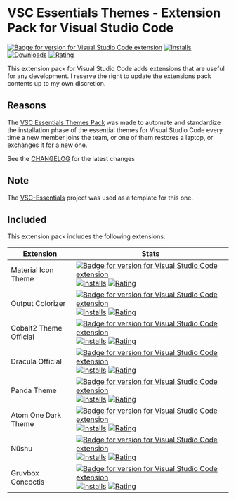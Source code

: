 # VSC Essentials Themes - Extension Pack for Visual Studio Code

[![Badge for version for Visual Studio Code extension](https://vsmarketplacebadge.apphb.com/version-short/Gydunhn.vsc-essentials-themes.svg?color=blue&style=?style=for-the-badge&logo=visual-studio-code)](https://marketplace.visualstudio.com/items?itemName=Gydunhn.vsc-essentials-themes) [![Installs](https://vsmarketplacebadge.apphb.com/installs-short/Gydunhn.vsc-essentials-themes.svg?color=blue&style=flat-square)](https://marketplace.visualstudio.com/items?itemName=Gydunhn.vsc-essentials-themes) [![Downloads](https://vsmarketplacebadge.apphb.com/downloads-short/Gydunhn.vsc-essentials-themes.svg?color=blue&style=flat-square)](hhttps://marketplace.visualstudio.com/items?itemName=Gydunhn.vsc-essentials-themes) [![Rating](https://vsmarketplacebadge.apphb.com/rating-short/Gydunhn.vsc-essentials-themes.svg?color=blue&style=flat-square)](https://marketplace.visualstudio.com/items?itemName=Gydunhn.vsc-essentials-themes)

This extension pack for Visual Studio Code adds extensions that are useful for any development. I reserve the right to update the extensions pack contents up to my own discretion.

## Reasons

The [VSC Essentials Themes Pack] was made to automate and standardize the installation phase of the essential themes for Visual Studio Code every time a new member joins the team, or one of them restores a laptop, or exchanges it for a new one.

See the [CHANGELOG](CHANGELOG.md) for the latest changes

## Note
The [VSC-Essentials] project was used as a template for this one.

## Included

This extension pack includes the following extensions:

| Extension              | Stats                                                                                                                                                                                                                                                                                                                                                                                                                                                                                                                                                                                                                                                                                                                                                                                      |
|------------------------|--------------------------------------------------------------------------------------------------------------------------------------------------------------------------------------------------------------------------------------------------------------------------------------------------------------------------------------------------------------------------------------------------------------------------------------------------------------------------------------------------------------------------------------------------------------------------------------------------------------------------------------------------------------------------------------------------------------------------------------------------------------------------------------------|
| Material Icon Theme    | [![Badge for version for Visual Studio Code extension](https://vsmarketplacebadge.apphb.com/version-short/PKief.material-icon-theme.svg?color=blue&style=?style=for-the-badge&logo=visual-studio-code)](https://marketplace.visualstudio.com/items?itemName=PKief.material-icon-theme) [![Installs](https://vsmarketplacebadge.apphb.com/installs-short/PKief.material-icon-theme.svg?color=blue&style=flat-square)](https://marketplace.visualstudio.com/items?itemName=PKief.material-icon-theme) [![Rating](https://vsmarketplacebadge.apphb.com/rating-short/PKief.material-icon-theme.svg?color=blue&style=flat-square)](https://marketplace.visualstudio.com/items?itemName=PKief.material-icon-theme)                                                                               |
| Output Colorizer       | [![Badge for version for Visual Studio Code extension](https://vsmarketplacebadge.apphb.com/version-short/IBM.output-colorizer.svg?color=blue&style=?style=for-the-badge&logo=visual-studio-code)](https://marketplace.visualstudio.com/items?itemName=IBM.output-colorizer) [![Installs](https://vsmarketplacebadge.apphb.com/installs-short/IBM.output-colorizer.svg?color=blue&style=flat-square)](https://marketplace.visualstudio.com/items?itemName=IBM.output-colorizer) [![Rating](https://vsmarketplacebadge.apphb.com/rating-short/IBM.output-colorizer.svg?color=blue&style=flat-square)](https://marketplace.visualstudio.com/items?itemName=IBM.output-colorizer)                                                                                                             |
| Cobalt2 Theme Official | [![Badge for version for Visual Studio Code extension](https://vsmarketplacebadge.apphb.com/version-short/wesbos.theme-cobalt2.svg?color=blue&style=?style=for-the-badge&logo=visual-studio-code)](https://marketplace.visualstudio.com/items?itemName=wesbos.theme-cobalt2) [![Installs](https://vsmarketplacebadge.apphb.com/installs-short/wesbos.theme-cobalt2.svg?color=blue&style=flat-square)](https://marketplace.visualstudio.com/items?itemName=wesbos.theme-cobalt2) [![Rating](https://vsmarketplacebadge.apphb.com/rating-short/wesbos.theme-cobalt2.svg?color=blue&style=flat-square)](https://marketplace.visualstudio.com/items?itemName=wesbos.theme-cobalt2)                                                                                                             |
| Dracula Official       | [![Badge for version for Visual Studio Code extension](https://vsmarketplacebadge.apphb.com/version-short/dracula-theme.theme-dracula.svg?color=blue&style=?style=for-the-badge&logo=visual-studio-code)](https://marketplace.visualstudio.com/items?itemName=dracula-theme.theme-dracula) [![Installs](https://vsmarketplacebadge.apphb.com/installs-short/dracula-theme.theme-dracula.svg?color=blue&style=flat-square)](https://marketplace.visualstudio.com/items?itemName=dracula-theme.theme-dracula) [![Rating](https://vsmarketplacebadge.apphb.com/rating-short/dracula-theme.theme-dracula.svg?color=blue&style=flat-square)](https://marketplace.visualstudio.com/items?itemName=dracula-theme.theme-dracula)                                                                   |
| Panda Theme            | [![Badge for version for Visual Studio Code extension](https://vsmarketplacebadge.apphb.com/version-short/tinkertrain.theme-panda.svg?color=blue&style=?style=for-the-badge&logo=visual-studio-code)](https://marketplace.visualstudio.com/items?itemName=tinkertrain.theme-panda) [![Installs](https://vsmarketplacebadge.apphb.com/installs-short/tinkertrain.theme-panda.svg?color=blue&style=flat-square)](https://marketplace.visualstudio.com/items?itemName=tinkertrain.theme-panda) [![Rating](https://vsmarketplacebadge.apphb.com/rating-short/tinkertrain.theme-panda.svg?color=blue&style=flat-square)](https://marketplace.visualstudio.com/items?itemName=tinkertrain.theme-panda)                                                                                           |
| Atom One Dark Theme    | [![Badge for version for Visual Studio Code extension](https://vsmarketplacebadge.apphb.com/version-short/akamud.vscode-theme-onedark.svg?color=blue&style=?style=for-the-badge&logo=visual-studio-code)](https://marketplace.visualstudio.com/items?itemName=akamud.vscode-theme-onedark) [![Installs](https://vsmarketplacebadge.apphb.com/installs-short/akamud.vscode-theme-onedark.svg?color=blue&style=flat-square)](https://marketplace.visualstudio.com/items?itemName=akamud.vscode-theme-onedark) [![Rating](https://vsmarketplacebadge.apphb.com/rating-short/akamud.vscode-theme-onedark.svg?color=blue&style=flat-square)](https://marketplace.visualstudio.com/items?itemName=akamud.vscode-theme-onedark)                                                                   |
| Nüshu                  | [![Badge for version for Visual Studio Code extension](https://vsmarketplacebadge.apphb.com/version-short/wheredoesyourmindgo.nushu-vscode-theme.svg?color=blue&style=?style=for-the-badge&logo=visual-studio-code)](https://marketplace.visualstudio.com/items?itemName=wheredoesyourmindgo.nushu-vscode-theme) [![Installs](https://vsmarketplacebadge.apphb.com/installs-short/wheredoesyourmindgo.nushu-vscode-theme.svg?color=blue&style=flat-square)](https://marketplace.visualstudio.com/items?itemName=wheredoesyourmindgo.nushu-vscode-theme) [![Rating](https://vsmarketplacebadge.apphb.com/rating-short/wheredoesyourmindgo.nushu-vscode-theme.svg?color=blue&style=flat-square)](https://marketplace.visualstudio.com/items?itemName=wheredoesyourmindgo.nushu-vscode-theme) |
| Gruvbox Concoctis      | [![Badge for version for Visual Studio Code extension](https://vsmarketplacebadge.apphb.com/version-short/wheredoesyourmindgo.gruvbox-concoctis.svg?color=blue&style=?style=for-the-badge&logo=visual-studio-code)](https://marketplace.visualstudio.com/items?itemName=wheredoesyourmindgo.gruvbox-concoctis) [![Installs](https://vsmarketplacebadge.apphb.com/installs-short/wheredoesyourmindgo.gruvbox-concoctis.svg?color=blue&style=flat-square)](https://marketplace.visualstudio.com/items?itemName=wheredoesyourmindgo.gruvbox-concoctis) [![Rating](https://vsmarketplacebadge.apphb.com/rating-short/wheredoesyourmindgo.gruvbox-concoctis.svg?color=blue&style=flat-square)](https://marketplace.visualstudio.com/items?itemName=wheredoesyourmindgo.gruvbox-concoctis)       |

[VSC Essentials Themes Pack]: https://marketplace.visualstudio.com/items?itemName=Gydunhn.vsc-essentials-themes
[VSC-Essentials]: https://github.com/Gydunhn/VSC-Essentials
